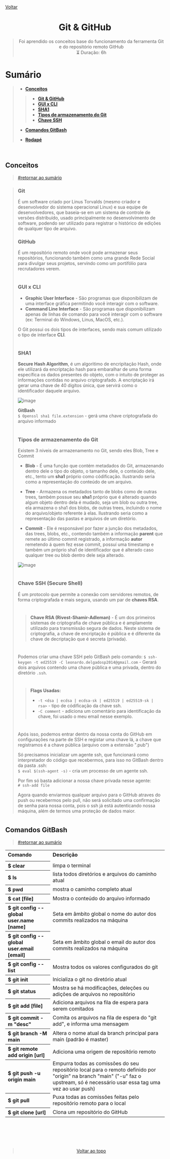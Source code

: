 <span id="header"/>
<!-- ◀ -->
<a href="https://github.com/lucasdzuc/bootcamp-avanade-dio-projetos">Voltar</a>

<div align="center">

# Git & GitHub
> Foi aprendido os conceitos base do funcionamento da ferramenta Git e do repositório remoto GitHub  
> ⏳ Duração: 6h

</div>

<span id="summary">

# Sumário
> - **<a href="#topic1">Conceitos</a>**
> > - **<a href="#subtopic1">Git & GitHub</a>**
> > - **<a href="#subtopic2">GUI x CLI</a>**
> > - **<a href="#subtopic3">SHA1</a>** 
> > - **<a href="#subtopic4">Tipos de armazenamento do Git</a>**
> > - **<a href="#subtopic5">Chave SSH</a>**
> - **<a href="#topic2">Comandos GitBash</a>**
>
> - **<a href="#footer">Rodapé</a>**


<br>

<span id="topic1"/>

## Conceitos
> <a href="#summary">#retornar ao sumário</a>

> ### Git <span id="subtopic1"/>
> É um software criado por Linus Torvalds (mesmo criador e desenvolvedor do sistema operacional Linux) e sua equipe de desenvolvedores, que baseia-se em um sistema de controle de versões distribuído, usado principalmente no desenvolvimento de software, podendo ser utilizado para registrar o histórico de edições de qualquer tipo de arquivo.
>
> ### GitHub
> É um repositório remoto onde você pode armazenar seus repositórios, funcionando também como uma grande Rede Social para divulgar seus projetos, servindo como um portifólio para recrutadores verem.
>
> #
>
> ### GUI x CLI <span id="subtopic2"/>
> - **Graphic User Interface** - São programas que disponibilizam de uma interface gráfica permitindo você interagir com o software.
> - **Command Line Interface** - São programas que disponibilizam apenas de linhas de comando para você interagir com o software (ex: Terminal do Windows, Linus, MacOS, etc.).
>
> O Git possui os dois tipos de interfaces, sendo mais comum utilizado o tipo de interface **CLI**.
>
> #
>
> ### SHA1 <span id="subtopic3"/>
> **Secure Hash Algorithm**, é um algoritimo de encripitação Hash, onde ele utilizará da encriptação hash para embaralhar de uma forma específica os dados presentes do objeto, com o intuito de proteger as informações contidas no arquivo criptografado.
> A encriptação irá gerar uma chave de 40 digítos única, que servirá como o identificador daquele arquivo.
> 
> ![image](https://user-images.githubusercontent.com/60985347/144118860-f4d8f448-a221-47c3-8664-1a8aa502a0ed.png)
>
> **GitBash** <br>
> `$ Openssl sha1 file.extension` - gerá uma chave criptografada do arquivo informado
>
> #
>
> ### Tipos de armazenamento do Git <span id="subtopic4"/>
> Existem 3 níveis de armazenamento no Git, sendo eles Blob, Tree e Commit
>
> - **Blob** -
> É uma função que contém metadados do Git, armazenando dentro dele o tipo do objeto, o tamanho dele, o conteúdo dele, etc., tento um **sha1** próprio como códificação. Ilustrando seria como a representação do conteúdo de um arquivo.
>
> - **Tree** -
> Armazena os metadados tanto de blobs como de outras trees, também possue seu **sha1** próprio que é alterado quando algum objeto dentro dela é mudado, seja um blob ou outra tree, ela armazena o sha1 dos blobs, de outras trees, incluindo o nome do arquivo/objeto referente à elas. Ilustrando seria como a representação das pastas e arquivos de um diretório.
>  
> - **Commit** -
> Ele é responsável por fazer a junção dos metadados, das trees, blobs, etc., contendo também a informação **parent** que remete ao último commit registrado, a informação **autor** remetendo á quem fez esse commit, possuí uma timestamp e também um próprio sha1 de identificador que é alterado caso qualquer tree ou blob dentro dele seja alterado.
> 
> ![image](https://user-images.githubusercontent.com/60985347/144123692-edf8b23a-6a3c-4c3d-b9c7-969d037dd40e.png)
>
> #
>
> ### Chave SSH (Secure Shell) <span id="subtopic5"/>
> É um protocolo que permite a conexão com servidores remotos, de forma criptografada e mais segura, usando um par de **chaves RSA**.
> > #
> > **Chave RSA (Rivest-Shamir-Adleman)** - É um dos primeiros sistemas de criptografia de chave pública e é amplamente utilizado para transmissão segura de dados. Neste sistema de criptografia, a chave de encriptação é pública e é diferente da chave de decriptação que é secreta (privada).
> > #
>
> Podemos criar uma chave SSH pelo GitBash pelo comando:
> `$ ssh-keygen -t ed25519 -C leonardo.delgadosp2014@gmail.com` - Gerará dois arquivos contendo uma chave pública e uma privada, dentro do diretório `.ssh`.
> > #
> > **Flags Usadas:**
> > - `-t <dsa | ecdsa | ecdsa-sk | ed25519 | ed25519-sk | rsa>` - tipo de códificação da chave ssh.
> > - `-C comment` - adiciona um comentário para identificação da chave, foi usado o meu email nesse exemplo.
> > #
>
> Após isso, podemos entrar dentro da nossa conta do GitHub em configurações na parte de SSH e registar uma chave lá, a chave que registramos é a chave pública (arquivo com a extensão ".pub")
> 
> Só precisamos inicializar um agente ssh, que funcionará como interpretador do código que recebermos, para isso no GitBash dentro da pasta .ssh: <br>
> `$ eval $(ssh-agent -s)` - cria um processo de um agente ssh.
> 
> Por fim só basta adicionar a nossa chave privada nesse agente: <br>
> `# ssh-add file`
> 
> Agora quando enviarmos qualquer arquivo para o GitHub atraves do push ou recebermos pelo pull, não será solicitado uma confirmação de senha para nossa conta, pois o ssh já está autenticando nossa máquina, além de termos uma proteção de dados maior.
> 
> #


<span id="topic2"/>

## Comandos GitBash
> <a href="#summary">#retornar ao sumário</a>
  
<table>
  <tr>
    <th align="left">Comando</th>
    <th align="left">Descrição</th>
  </tr>
  <tr>
    <td/>
    <td/>
  </tr>
  <!-- linha 1-->
  <tr>
    <th align="left">$ clear</th>
    <td>limpa o terminal</td>
  </tr>
  <tr>
  <!-- linha 2-->
    <th align="left">$ ls</th>
    <td>lista todos diretórios e arquivos do caminho atual</td>
  </tr>
  <!-- linha 3-->
    <th align="left">$ pwd</th>
    <td>mostra o caminho completo atual</td>
  </tr>
  <!-- linha 4-->
    <th align="left">$ cat [file] </th>
    <td>Mostra o conteúdo do arquivo informado</td>
  </tr>
  <!-- linha 5-->
    <th align="left">$ git config --global user.name [name]</th>
    <td>Seta em âmbito global o nome do autor dos commits realizados na máquina</td>
  </tr>
  <!-- linha 6-->
    <th align="left">$ git config --global user.email [email]</th>
    <td>Seta em âmbito global o email do autor dos commits realizados na máquina</td>
  </tr>
  <!-- linha 7-->
    <th align="left">$ git config --list</th>
    <td>Mostra todos os valores configurados do git</td>
  </tr>
  <!-- linha 8-->
    <th align="left">$ git init</th>
    <td>Inicializa o git no diretório atual</td>
  </tr>
  <!-- linha 9-->
    <th align="left">$ git status</th>
    <td>Mostra se há modificações, deleções ou adições de arquivos no repositório</td>
  </tr>
  <!-- linha 10-->
    <th align="left">$ git add [file]</th>
    <td>Adiciona arquivos na fila de espera para serem comitados</td>
  </tr>
  <!-- linha 11-->
    <th align="left">$ git commit -m "desc"</th>
    <td>Comita os arquivos na fila de espera do "git add", e informa uma mensagem</td>
  </tr>
  <!-- linha 12-->
    <th align="left">$ git branch -M main</th>
    <td>Altera o nome atual da branch principal para main (padrão é master)</td>
  </tr>
  <!-- linha 13-->
    <th align="left">$ git remote add origin [url]</th>
    <td>Adiciona uma origem de repositório remoto</td>
  </tr>
  <!-- linha 14-->
    <th align="left">$ git push -u origin main</th>
    <td>Empurra todas as comissões do seu repositório local para o remoto definido por "origin" na branch "main" ("-u" faz o upstream, só é necessário usar essa tag uma vez ao usar push)</td>
  </tr>
  <!-- linha 14-->
    <th align="left">$ git pull</th>
    <td>Puxa todas as comissões feitas pelo repositório remoto para o local</td>
  </tr>
  <!-- linha 13-->
    <th align="left">$ git clone [url]</th>
    <td>Clona um repositório do GitHub</td>
  </tr>
</table>

<br>
<br>
<br>
<br>

<span id="footer"/>
  
> <div align="center"><a href="#header">Voltar ao topo</a></div>
  